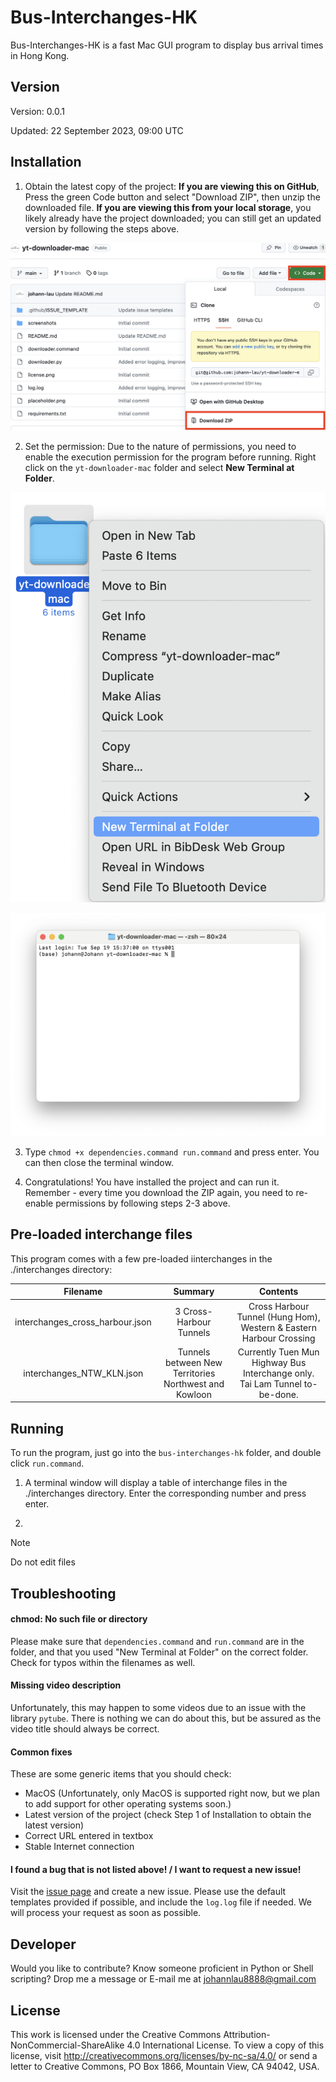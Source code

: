 # Bus-Interchanges-HK
Bus-Interchanges-HK is a fast Mac GUI program to display bus arrival times in Hong Kong.

## Version
Version: 0.0.1

Updated: 22 September 2023, 09:00 UTC

## Installation
1. Obtain the latest copy of the project:
**If you are viewing this on GitHub**,
Press the green Code button and select "Download ZIP", then unzip the downloaded file.
**If you are viewing this from your local storage**,
you likely already have the project downloaded;
you can still get an updated version by following the steps above.

![Screenshot of how the ZIP file can be downloaded](/screenshots/download.png)

2. Set the permission: Due to the nature of permissions,
you need to enable the execution permission for the program before running.
Right click on the `yt-downloader-mac` folder and select **New Terminal at Folder**.

![Screenshot of how the terminal folder can be opened](/screenshots/permission.png)

![Screenshot of what the terminal looks like](/screenshots/chmod1.png)

3. Type `chmod +x dependencies.command run.command` and press enter.
You can then close the terminal window.

4. Congratulations! You have installed the project and can run it.
Remember - every time you download the ZIP again,
you need to re-enable permissions by following steps 2-3 above.

## Pre-loaded interchange files
This program comes with a few pre-loaded iinterchanges in the ./interchanges directory:

|             Filename             |             Summary             | Contents |
| :------------------------------: | :-----------------------------: | :------: |
| interchanges_cross_harbour.json  | 3 Cross-Harbour Tunnels         | Cross Harbour Tunnel (Hung Hom), Western & Eastern Harbour Crossing
| interchanges_NTW_KLN.json        | Tunnels between New Territories Northwest and Kowloon | Currently Tuen Mun Highway Bus Interchange only. Tai Lam Tunnel to-be-done.

## Running
To run the program, just go into the `bus-interchanges-hk` folder, and double click `run.command`.

1. A terminal window will display a table of interchange files in the ./interchanges directory.
Enter the corresponding number and press enter.

2.

> [!NOTE]
> Do not edit files 


## Troubleshooting

#### chmod: No such file or directory
Please make sure that `dependencies.command` and `run.command` are in the folder, and that you used
"New Terminal at Folder" on the correct folder. Check for typos within the filenames as well.

#### Missing video description
Unfortunately, this may happen to some videos due to an issue with the library `pytube`. There is nothing we can do about this, but be assured as the video title should always be correct.

#### Common fixes
These are some generic items that you should check:

- MacOS (Unfortunately, only MacOS is supported right now, but we plan to add support for other operating systems soon.)
- Latest version of the project (check Step 1 of Installation to obtain the latest version)
- Correct URL entered in textbox
- Stable Internet connection

#### I found a bug that is not listed above! / I want to request a new issue!
Visit the [issue page](https://github.com/johann-lau/yt-downloader-mac/issues) and create a new issue. Please use the default templates provided if possible, and include the `log.log` file if needed. We will process your request as soon as possible.


## Developer
Would you like to contribute? Know someone proficient in Python or Shell scripting? Drop me a message or E-mail me at johannlau8888@gmail.com


## License
This work is licensed under the Creative Commons Attribution-NonCommercial-ShareAlike 4.0 International License. To view a copy of this license, visit http://creativecommons.org/licenses/by-nc-sa/4.0/ or send a letter to Creative Commons, PO Box 1866, Mountain View, CA 94042, USA.